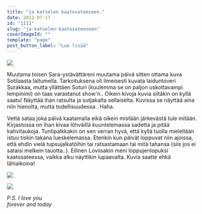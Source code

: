 ```yaml
---
title: "ja katselen kaatosateeseen."
date: 2012-07-17
id: "1111"
slug: "ja-katselen-kaatosateeseen"
coverImageId: ""
template: "page"
post_button_label: "Lue lisää"
---
```


[![](/images/surakka%252Bsoturi+062.png)](http://4.bp.blogspot.com/-bSmui5YQ4Po/UAWVTTdtX_I/AAAAAAAAA4g/II1MN70xl8U/s1600/surakka%252Bsoturi+062.png)

Muutama toisen Sara-ystävättäreni muutama päivä sitten ottama kuva Sotilaasta laitumella. Tarkoituksena oli ilmeisesti kuvata laiduntoveri Surakkaa, mutta yllättäen Soturi (kuulemma se on paljon uskottavampi lempinimi) on taas varastanut show'n.. Oikein kivoja kuvia siitäkin on kyllä saatu! Näyttää ihan ratsulta ja sutjakalta sellaiselta. Kuvissa se näyttää aina niin hienolta, mutta todellisuudessa.. Haha.

Vettä sataa joka päivä kaatamalla eikä oikein mistään järkevästä tule mitään. Kirjastossa on ihan kivaa löhväillä kuuntelemassa sadetta ja pitää kahvitaukoja. Tuntipalkkakin on sen verran hyvä, että kyllä tuolla mielellään istuu tiskin takana lueskelemassa. Etenkin kun päivät loppuvat niin ajoissa, että ehdin vielä tupsujalkatöihin tai ratsastamaan tai mitä tahansa (siis jos ei sataisi melkein tauotta..). Eilinen Loviisakin meni loppujenlopuksi kaatosateessa, vaikka alku näyttikin lupaavalta. Kuvia saatte ehkä lähiaikoina!

[![](/images/surakka+soturi+045.png)](http://2.bp.blogspot.com/-1IVbk7rt4nI/UAWVQsOd-JI/AAAAAAAAA4Y/1t5S_MedXvs/s1600/surakka+soturi+045.png)

[![](/images/surakka+soturi+033.png)](http://2.bp.blogspot.com/-1-1rGAar5y0/UAWVNasEkTI/AAAAAAAAA4Q/YQ0rvFwuvpU/s1600/surakka+soturi+033.png)

_P.S. I love you_  
_forever and today_
